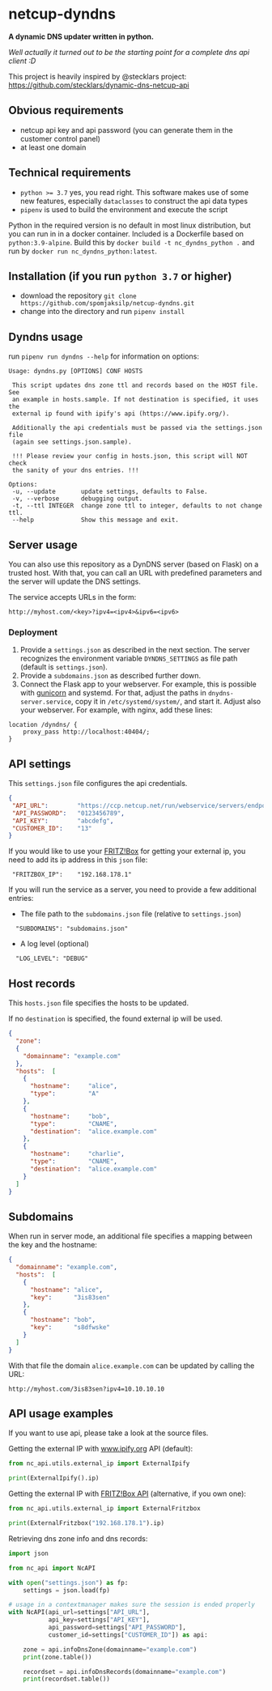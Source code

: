 # netcup-dyndns
**A dynamic DNS updater written in python.**

*Well actually it turned out to be the starting point for a complete dns api client :D*

This project is heavily inspired by @stecklars project:
https://github.com/stecklars/dynamic-dns-netcup-api

## Obvious requirements
 * netcup api key and api password (you can generate them in the customer control panel)
 * at least one domain
 
## Technical requirements
 * `python >= 3.7` yes, you read right. This software makes use of some new features, especially `dataclasses` to construct the api data types
 * `pipenv` is used to build the environment and execute the script
 
 Python in the required version is no default in most linux distribution, but you can run in in a docker container.
 Included is a Dockerfile based on `python:3.9-alpine`.
 Build this by `docker build -t nc_dyndns_python .` and run by `docker run nc_dyndns_python:latest`.
 
## Installation (if you run `python 3.7` or higher)
 * download the repository  `git clone https://github.com/spomjaksilp/netcup-dyndns.git`
 * change into the directory and run `pipenv install`
 
## Dyndns usage
 run `pipenv run dyndns --help` for information on options:
 ```
Usage: dyndns.py [OPTIONS] CONF HOSTS

  This script updates dns zone ttl and records based on the HOST file. See
  an example in hosts.sample. If not destination is specified, it uses the
  external ip found with ipify's api (https://www.ipify.org/).

  Additionally the api credentials must be passed via the settings.json file
  (again see settings.json.sample).

  !!! Please review your config in hosts.json, this script will NOT check
  the sanity of your dns entries. !!!

Options:
  -u, --update       update settings, defaults to False.
  -v, --verbose      debugging output.
  -t, --ttl INTEGER  change zone ttl to integer, defaults to not change ttl.
  --help             Show this message and exit.

```

## Server usage
You can also use this repository as a DynDNS server (based on Flask) on a trusted host.
With that, you can call an URL with predefined parameters and the server will update the DNS settings.

The service accepts URLs in the form:
```
http://myhost.com/<key>?ipv4=<ipv4>&ipv6=<ipv6>
```

### Deployment

1. Provide a `settings.json` as described in the next section.
   The server recognizes the environment variable `DYNDNS_SETTINGS` as file path (default is `settings.json`).
2. Provide a `subdomains.json` as described further down.
3. Connect the Flask app to your webserver. For example, this is possible with [gunicorn](https://gunicorn.org/) and systemd.
   For that, adjust the paths in `dnydns-server.service`, copy it in `/etc/systemd/system/`, and start it.
   Adjust also your webserver. For example, with nginx, add these lines:
```
location /dyndns/ {
	proxy_pass http://localhost:40404/;
}
```
 
## API settings
 This `settings.json` file configures the api credentials.
 ```json
{
  "API_URL":        "https://ccp.netcup.net/run/webservice/servers/endpoint.php?JSON",
  "API_PASSWORD":   "0123456789",
  "API_KEY":        "abcdefg",
  "CUSTOMER_ID":    "13"
}
```

If you would like to use your [FRITZ!Box](https://en.wikipedia.org/wiki/Fritz!Box) for getting your external ip, you need to add its ip address in this `json` file:
 ```
  "FRITZBOX_IP":    "192.168.178.1"
```

If you will run the service as a server, you need to provide a few additional entries:

 * The file path to the `subdomains.json` file (relative to `settings.json`)
```
  "SUBDOMAINS": "subdomains.json"
```
 * A log level (optional)
```
  "LOG_LEVEL": "DEBUG"
```

## Host records
This `hosts.json` file specifies the hosts to be updated.

If no `destination` is specified, the found external ip will be used.
```json
{
  "zone":
  {
    "domainname": "example.com"
  },
  "hosts":  [
    {
      "hostname":     "alice",
      "type":         "A"
    },
    {
      "hostname":     "bob",
      "type":         "CNAME",
      "destination":  "alice.example.com"
    },
    {
      "hostname":     "charlie",
      "type":         "CNAME",
      "destination":  "alice.example.com"
    }
  ]
}
```

## Subdomains
When run in server mode, an additional file specifies a mapping between the key and the hostname:
```json
{
  "domainname": "example.com",
  "hosts":  [
    {
      "hostname": "alice",
      "key":      "3is83sen"
    },
    {
      "hostname": "bob",
      "key":      "s8dfwske"
    }
  ]
}
```
With that file the domain `alice.example.com` can be updated by calling the URL:
```
http://myhost.com/3is83sen?ipv4=10.10.10.10
```

## API usage examples
 If you want to use api, please take a look at the source files.
 
Getting the external IP with www.ipify.org API (default):
 ```python
from nc_api.utils.external_ip import ExternalIpify

print(ExternalIpify().ip)
```

Getting the external IP with [FRITZ!Box API](https://github.com/kbr/fritzconnection) (alternative, if you own one):
 ```python
from nc_api.utils.external_ip import ExternalFritzbox

print(ExternalFritzbox("192.168.178.1").ip)
```

Retrieving dns zone info and dns records:
```python
import json

from nc_api import NcAPI

with open("settings.json") as fp:
    settings = json.load(fp)

# usage in a contextmanager makes sure the session is ended properly
with NcAPI(api_url=settings["API_URL"],
           api_key=settings["API_KEY"],
           api_password=settings["API_PASSWORD"],
           customer_id=settings["CUSTOMER_ID"]) as api:

    zone = api.infoDnsZone(domainname="example.com")
    print(zone.table())

    recordset = api.infoDnsRecords(domainname="example.com")
    print(recordset.table())
```
